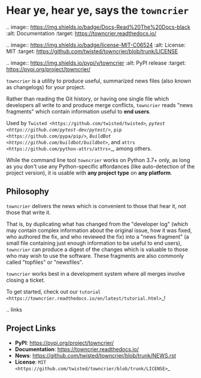 Hear ye, hear ye, says the ``towncrier``
========================================

.. image:: https://img.shields.io/badge/Docs-Read%20The%20Docs-black
   :alt: Documentation
   :target: https://towncrier.readthedocs.io/

.. image:: https://img.shields.io/badge/license-MIT-C06524
   :alt: License: MIT
   :target: https://github.com/twisted/towncrier/blob/trunk/LICENSE

.. image:: https://img.shields.io/pypi/v/towncrier
   :alt: PyPI release
   :target: https://pypi.org/project/towncrier/

``towncrier`` is a utility to produce useful, summarized news files (also known as changelogs) for your project.

Rather than reading the Git history, or having one single file which developers all write to and produce merge conflicts, ``towncrier`` reads "news fragments" which contain information useful to **end users**.

Used by `Twisted <https://github.com/twisted/twisted>`_, `pytest <https://github.com/pytest-dev/pytest/>`_, `pip <https://github.com/pypa/pip/>`_, `BuildBot <https://github.com/buildbot/buildbot>`_, and `attrs <https://github.com/python-attrs/attrs>`_, among others.

While the command line tool ``towncrier`` works on Python 3.7+ only, as long as you don't use any Python-specific affordances (like auto-detection of the project version), it is usable with **any project type** on **any platform**.


Philosophy
----------

``towncrier`` delivers the news which is convenient to those that hear it, not those that write it.

That is, by duplicating what has changed from the "developer log" (which may contain complex information about the original issue, how it was fixed, who authored the fix, and who reviewed the fix) into a "news fragment" (a small file containing just enough information to be useful to end users), ``towncrier`` can produce a digest of the changes which is valuable to those who may wish to use the software.
These fragments are also commonly called "topfiles" or "newsfiles".

``towncrier`` works best in a development system where all merges involve closing a ticket.

To get started, check out our `tutorial <https://towncrier.readthedocs.io/en/latest/tutorial.html>`_!

.. links

Project Links
-------------

- **PyPI**: https://pypi.org/project/towncrier/
- **Documentation**: https://towncrier.readthedocs.io/
- **News**: https://github.com/twisted/towncrier/blob/trunk/NEWS.rst
- **License**: `MIT <https://github.com/twisted/towncrier/blob/trunk/LICENSE>`_
